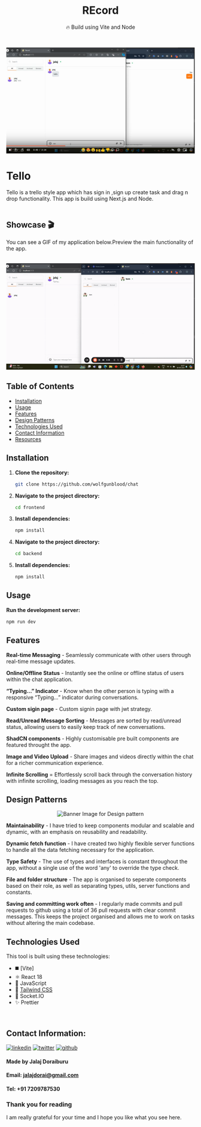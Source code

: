 <div align="center">
  <h1>REcord</h1>
  <p>🔥 Build using Vite and Node</p>

</div>
<br />

![](<https://github.com/wolfgunblood/chat/blob/main/Screenshot%20(27).png>)

# Tello

Tello is a trello style app which has sign in ,sign up create task and drag n drop functionality.
This app is build using Next.js and Node.
<br /><br />

## Showcase 🎬

You can see a GIF of my application below.Preview the main functionality of the app. <br /> <br />

![](https://raw.githubusercontent.com/wolfgunblood/chat/main/demo.gif?raw=true)

## Table of Contents

- [Installation](#installation)
- [Usage](#usage)
- [Features](#features)
- [Design Patterns](#design-patterns)
- [Technologies Used](#technologies-used)
- [Contact Information](#contact-information)
- [Resources](#resources)

## Installation

1. **Clone the repository:**
   ```bash
   git clone https://github.com/wolfgunblood/chat
   ```
1. **Navigate to the project directory:**
   ```bash
   cd frontend
   ```
1. **Install dependencies:**
   ```bash
   npm install
   ```
1. **Navigate to the project directory:**
   ```bash
   cd backend
   ```
1. **Install dependencies:**
   ```bash
   npm install
   ```

## Usage

**Run the development server:**

```bash
npm run dev
```

## Features

**Real-time Messaging** - Seamlessly communicate with other users through real-time message updates.

**Online/Offline Status** - Instantly see the online or offline status of users within the chat application.

**“Typing…” Indicator** - Know when the other person is typing with a responsive “Typing…” indicator during conversations.

**Custom sigin page** - Custom signin page with jwt strategy.

**Read/Unread Message Sorting** - Messages are sorted by read/unread status, allowing users to easily keep track of new conversations.

**ShadCN components** - Highly customisable pre built components are featured throught the app.

**Image and Video Upload** - Share images and videos directly within the chat for a richer communication experience.

**Infinite Scrolling** = Effortlessly scroll back through the conversation history with infinite scrolling, loading messages as you reach the top.

## Design Patterns

<div align="center">
<img src="frontend/public/design-patterns.jpeg" alt="Banner Image for Design pattern" width="300">
</div>

**Maintainability** - I have tried to keep components modular and scalable and dynamic, with an emphasis on reusability and readability.

**Dynamic fetch function** - I have created two highly flexible server functions to handle all the data fetching necessary for the application.

**Type Safety** - The use of types and interfaces is constant throughout the app, without a single use of the word 'any' to override the type check.

**File and folder structure** - The app is organised to seperate components based on their role, as well as separating types, utils, server functions and constants.

**Saving and committing work often** - I regularly made commits and pull requests to github using a total of 36 pull requests with clear commit messages. This keeps the project organised and allows me to work on tasks without altering the main codebase.

## Technologies Used

This tool is built using these technologies:

- ◼️ [Vite]
- ⚛️ React 18
- 🔰 JavaScript
- 💠 [Tailwind CSS](https://tailwindcss.com)
- 📏 Socket.IO
- ✨ Prettier

<br />

## Contact Information:

[![linkedin](https://skillicons.dev/icons?i=linkedin)](https://www.linkedin.com/in/jalajdorai/)
[![twitter](https://skillicons.dev/icons?i=twitter)](https://www.x.com/jalajdu/)
[![github](https://skillicons.dev/icons?i=github)](https://github.com/wolfgunblood/)

#### Made by Jalaj Doraiburu

#### Email: **jalajdorai@gmail.com**

#### Tel: **+91 7209787530**

### Thank you for reading

I am really grateful for your time and I hope you like what you see here.
